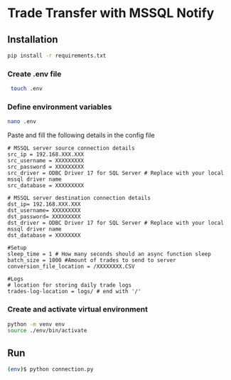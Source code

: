 # Trade Transfer with MSSQL Notify

## Installation

```bash
pip install -r requirements.txt 
```

### Create .env file

```bash
 touch .env
 ```

### Define environment variables

```bash
nano .env
```

Paste and fill the following details in the config file

```text
# MSSQL server source connection details
src_ip = 192.168.XXX.XXX
src_username = XXXXXXXXX
src_password = XXXXXXXXX
src_driver = ODBC Driver 17 for SQL Server # Replace with your local mssql driver name
src_database = XXXXXXXXX

# MSSQL server destination connection details
dst_ip= 192.168.XXX.XXX
dst_username= XXXXXXXXX
dst_password= XXXXXXXXX
dst_driver = ODBC Driver 17 for SQL Server # Replace with your local mssql driver name
dst_database = XXXXXXXX

#Setup
sleep_time = 1 # How many seconds should an async function sleep
batch_size = 1000 #Amount of trades to send to server
conversion_file_location = /XXXXXXXX.CSV

#Logs
# location for storing daily trade logs 
trades-log-location = logs/ # end with '/'
```

### Create and activate virtual environment

```bash
python -m venv env
source ./env/bin/activate
```

## Run

```bash
(env)$ python connection.py
```
